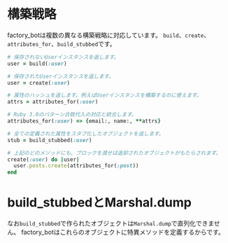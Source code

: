 # 構築戦略

factory\_botは複数の異なる構築戦略に対応しています。
`build`、`create`、`attributes_for`、`build_stubbed`です。

```ruby
# 保存されないUserインスタンスを返します。
user = build(:user)

# 保存されたUserインスタンスを返します。
user = create(:user)

# 属性のハッシュを返します。例えばUserインスタンスを構築するのに使えます。
attrs = attributes_for(:user)

# Ruby 3.0のパターン合致代入の対応と統合します。
attributes_for(:user) => {email:, name:, **attrs}

# 全ての定義された属性をスタブ化したオブジェクトを返します。
stub = build_stubbed(:user)

# 上記のどのメソッドにも、ブロックを渡せば返却されたオブジェクトがもたらされます。
create(:user) do |user|
  user.posts.create(attributes_for(:post))
end
```

# build_stubbedとMarshal.dump

なお`build_stubbed`で作られたオブジェクトは`Marshal.dump`で直列化できません。
factory\_botはこれらのオブジェクトに特異メソッドを定義するからです。
